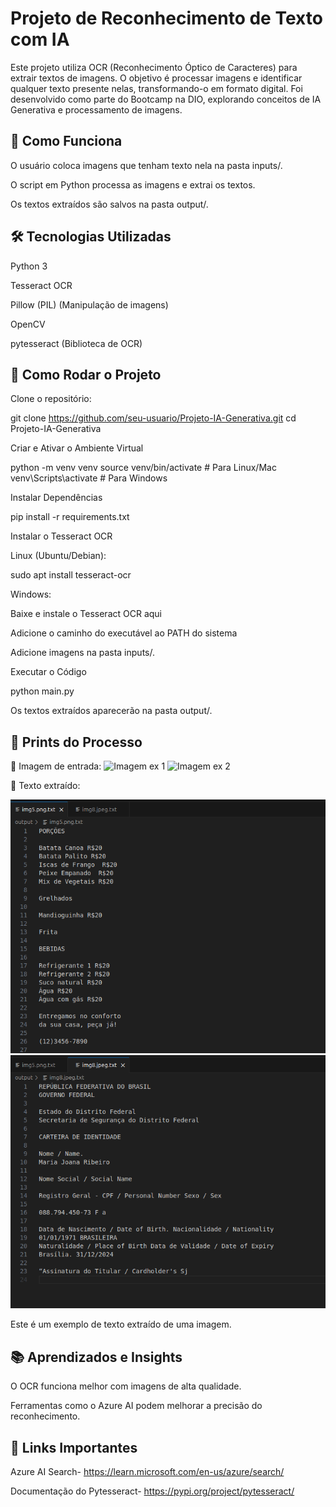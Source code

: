 
# Projeto de Reconhecimento de Texto com IA

Este projeto utiliza OCR (Reconhecimento Óptico de Caracteres) para extrair textos de imagens. O objetivo é processar imagens e identificar qualquer texto presente nelas, transformando-o em formato digital.
Foi desenvolvido como parte do Bootcamp na DIO, explorando conceitos de IA Generativa e processamento de imagens.


## 🚀 Como Funciona

O usuário coloca imagens que tenham texto nela na pasta inputs/.

O script em Python processa as imagens e extrai os textos.

Os textos extraídos são salvos na pasta output/.


## 🛠️ Tecnologias Utilizadas

Python 3

Tesseract OCR

Pillow (PIL) (Manipulação de imagens)

OpenCV

pytesseract (Biblioteca de OCR)


## 📌 Como Rodar o Projeto

Clone o repositório:

git clone https://github.com/seu-usuario/Projeto-IA-Generativa.git
cd Projeto-IA-Generativa

Criar e Ativar o Ambiente Virtual

python -m venv venv
source venv/bin/activate  # Para Linux/Mac
venv\Scripts\activate  # Para Windows

Instalar Dependências

pip install -r requirements.txt

Instalar o Tesseract OCR

Linux (Ubuntu/Debian):

sudo apt install tesseract-ocr

Windows:

Baixe e instale o Tesseract OCR aqui

Adicione o caminho do executável ao PATH do sistema

Adicione imagens na pasta inputs/.


 Executar o Código

python main.py


Os textos extraídos aparecerão na pasta output/.


## 📸 Prints do Processo

🔹 Imagem de entrada:
![Imagem ex 1](./input/img5.png)
![Imagem ex 2](./input/img8.jpeg)

🔹 Texto extraído:

![Print da saída](./prints/print1.png)
![Print da saída](./prints/print2.png)

Este é um exemplo de texto extraído de uma imagem.


## 📚 Aprendizados e Insights

O OCR funciona melhor com imagens de alta qualidade.

Ferramentas como o Azure AI podem melhorar a precisão do reconhecimento.
## 🔗 Links Importantes

Azure AI Search-
https://learn.microsoft.com/en-us/azure/search/

Documentação do Pytesseract-
https://pypi.org/project/pytesseract/
